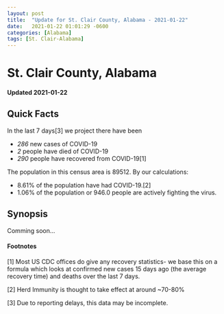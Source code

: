 ```yaml
---
layout: post
title:  "Update for St. Clair County, Alabama - 2021-01-22"
date:   2021-01-22 01:01:29 -0600
categories: [Alabama]
tags: [St. Clair-Alabama]
---
```


# St. Clair County, Alabama
#### Updated 2021-01-22

## Quick Facts

In the last 7 days[3] we project there have been
- *286* new cases of COVID-19
- *2* people have died of COVID-19
- *290* people have recovered from COVID-19[1]

The population in this census area is 89512. By our calculations:
- 8.61% of the population have had COVID-19.[2]
- 1.06% of the population or 946.0 people are actively fighting the virus.

## Synopsis

Comming soon...


#### Footnotes

[1] Most US CDC offices do give any recovery statistics- we base this on a formula which looks at confirmed new cases
15 days ago (the average recovery time) and deaths over the last 7 days.

[2] Herd Immunity is thought to take effect at around ~70-80%

[3] Due to reporting delays, this data may be incomplete.
 
    